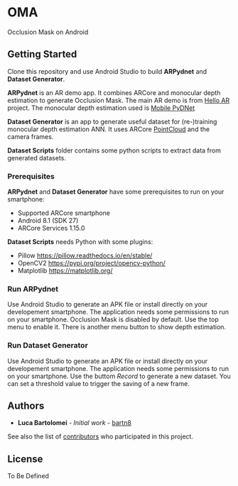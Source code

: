 # OMA

Occlusion Mask on Android

## Getting Started

Clone this repository and use Android Studio to build **ARPydnet** and **Dataset Generator**.

**ARPydnet** is an AR demo app. It combines ARCore and monocular depth estimation to generate Occlusion Mask.
The main AR demo is from [Hello AR](https://github.com/google-ar/arcore-android-sdk/tree/master/samples/hello_ar_java) project.
The monocular depth estimation used is [Mobile PyDNet](https://github.com/FilippoAleotti/mobilePydnet/)

**Dataset Generator** is an app to generate useful dataset for (re-)training monocular depth estimation ANN.
It uses ARCore [PointCloud](https://developers.google.com/ar/reference/java/arcore/reference/com/google/ar/core/PointCloud) and the camera frames.

**Dataset Scripts** folder contains some python scripts to extract data from generated datasets.

### Prerequisites

**ARPydnet** and **Dataset Generator** have some prerequisites to run on your smartphone:

- Supported ARCore smartphone
- Android 8.1 (SDK 27) 
- ARCore Services 1.15.0

**Dataset Scripts** needs Python with some plugins:

- Pillow https://pillow.readthedocs.io/en/stable/
- OpenCV2 https://pypi.org/project/opencv-python/
- Matplotlib https://matplotlib.org/

### Run ARPydnet

Use Android Studio to generate an APK file or install directly on your developement smartphone.
The application needs some permissions to run on your smartphone.
Occlusion Mask is disabled by default. Use the top menu to enable it.
There is another menu button to show depth estimation.

### Run Dataset Generator

Use Android Studio to generate an APK file or install directly on your developement smartphone.
The application needs some permissions to run on your smartphone.
Use the buttom *Record* to generate a new dataset.
You can set a threshold value to trigger the saving of a new frame.

## Authors

* **Luca Bartolomei** - *Initial work* - [bartn8](https://github.com/bartn8)

See also the list of [contributors](https://github.com/FilippoAleotti/OMA/graphs/contributors) who participated in this project.

## License

To Be Defined
